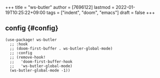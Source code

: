 +++
title = "ws-butler"
author = [7696122]
lastmod = 2022-01-19T10:25:22+09:00
tags = ["indent", "doom", "emacs"]
draft = false
+++

## config {#config}

```elisp
(use-package! ws-butler
  ;; :hook
  ;; (doom-first-buffer . ws-butler-global-mode)
  ;; :config
  ;; (remove-hook!
  ;;   'doom-first-buffer-hook
  ;;   'ws-butler-global-mode)
  (ws-butler-global-mode -1))
```
